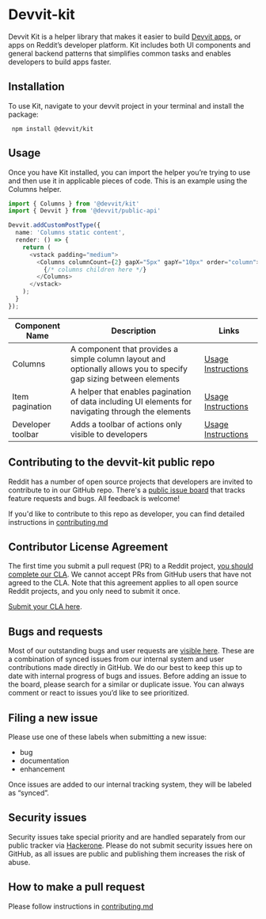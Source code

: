# Devvit-kit

Devvit Kit is a helper library that makes it easier to build [Devvit apps](https://developers.reddit.com),
or apps on Reddit’s developer platform.
Kit includes both UI components and general backend patterns that simplifies common tasks and enables developers to build apps faster.

## Installation

To use Kit, navigate to your devvit project in your terminal and install the package:

` npm install @devvit/kit`

## Usage

Once you have Kit installed, you can import the helper you’re trying to use and then use it in applicable pieces of code. This is an example using the Columns helper.

```typescript jsx
import { Columns } from '@devvit/kit'
import { Devvit } from '@devvit/public-api'

Devvit.addCustomPostType({
  name: 'Columns static content',
  render: () => {
    return (
      <vstack padding="medium">
        <Columns columnCount={2} gapX="5px" gapY="10px" order="column">
          {/* columns children here */}
        </Columns>
      </vstack>
    );
  }
});
```

| Component Name    | Description                                                                                                       | Links                                                 |
| ----------------- | ----------------------------------------------------------------------------------------------------------------- | ----------------------------------------------------- |
| Columns           | A component that provides a simple column layout and optionally allows you to specify gap sizing between elements | [Usage Instructions](./src/columns/readme.md)         |
| Item pagination   | A helper that enables pagination of data including UI elements for navigating through the elements                | [Usage Instructions](./src/item-pagination/readme.md) |
| Developer toolbar | Adds a toolbar of actions only visible to developers                                                              | [Usage Instructions](./src/dev-toolbar/readme.md)     |

## Contributing to the devvit-kit public repo

Reddit has a number of open source projects that developers are invited to contribute to in our GitHub repo.
There's a [public issue board](https://github.com/reddit/devvit-kit/issues) that tracks feature requests and bugs.
All feedback is welcome!

If you'd like to contribute to this repo as developer, you can find detailed instructions in [contributing.md](contributing.md)

## Contributor License Agreement

The first time you submit a pull request (PR) to a Reddit project, [you should complete our CLA](https://docs.google.com/forms/d/e/1FAIpQLScG6Bf3yqS05yWV0pbh5Q60AsaXP2mw35_i7ZA19_7jWNJKsg/viewform).
We cannot accept PRs from GitHub users that have not agreed to the CLA.
Note that this agreement applies to all open source Reddit projects, and you only need to submit it once.

[Submit your CLA here](https://docs.google.com/forms/d/e/1FAIpQLScG6Bf3yqS05yWV0pbh5Q60AsaXP2mw35_i7ZA19_7jWNJKsg/viewform?usp=sf_link).

## Bugs and requests

Most of our outstanding bugs and user requests are [visible here](https://github.com/reddit/devvit-kit/issues).
These are a combination of synced issues from our internal system and user contributions made directly in GitHub.
We do our best to keep this up to date with internal progress of bugs and issues.
Before adding an issue to the board, please search for a similar or duplicate issue.
You can always comment or react to issues you’d like to see prioritized.

## Filing a new issue

Please use one of these labels when submitting a new issue:

- bug
- documentation
- enhancement

Once issues are added to our internal tracking system, they will be labeled as “synced”.

## Security issues

Security issues take special priority and are handled separately from our public tracker via [Hackerone](https://www.hackerone.com/).
Please do not submit security issues here on GitHub, as all issues are public and publishing them increases the risk of abuse.

## How to make a pull request

Please follow instructions in [contributing.md](contributing.md)
